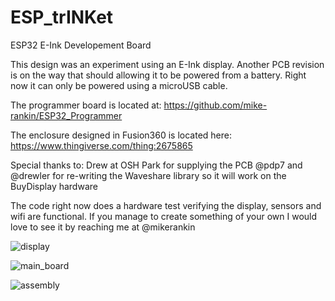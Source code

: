 # ESP_trINKet
ESP32 E-Ink Developement Board

This design was an experiment using an E-Ink display. Another PCB revision is on the way that should allowing it to be powered from a battery. Right now it can only be powered using a microUSB cable.

The programmer board is located at: https://github.com/mike-rankin/ESP32_Programmer

The enclosure designed in Fusion360 is located here: https://www.thingiverse.com/thing:2675865

Special thanks to:
Drew at OSH Park for supplying the PCB @pdp7
and @drewler for re-writing the Waveshare library so it will work on the BuyDisplay hardware

The code right now does a hardware test verifying the display, sensors and wifi are functional. If you manage to create something of your own I would love to see it by reaching me at @mikerankin

![display](https://user-images.githubusercontent.com/4991664/33353117-8969f55e-d482-11e7-8010-1b8fbf2f1f35.JPG)

![main_board](https://user-images.githubusercontent.com/4991664/35421924-44e1ca34-021c-11e8-9731-1013fc73d78a.JPG)

![assembly](https://user-images.githubusercontent.com/4991664/35421961-8389127e-021c-11e8-9f65-cef3689e2313.JPG)

